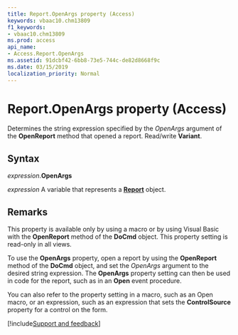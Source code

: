 ```yaml
---
title: Report.OpenArgs property (Access)
keywords: vbaac10.chm13809
f1_keywords:
- vbaac10.chm13809
ms.prod: access
api_name:
- Access.Report.OpenArgs
ms.assetid: 91dcbf42-6bb8-73e5-744c-de82d8668f9c
ms.date: 03/15/2019
localization_priority: Normal
---
```



# Report.OpenArgs property (Access)

Determines the string expression specified by the _OpenArgs_ argument of the **OpenReport** method that opened a report. Read/write **Variant**.


## Syntax

_expression_.**OpenArgs**

_expression_ A variable that represents a **[Report](Access.Report.md)** object.


## Remarks

This property is available only by using a macro or by using Visual Basic with the **OpenReport** method of the **DoCmd** object. This property setting is read-only in all views.

To use the **OpenArgs** property, open a report by using the **OpenReport** method of the **DoCmd** object, and set the _OpenArgs_ argument to the desired string expression. The **OpenArgs** property setting can then be used in code for the report, such as in an **Open** event procedure. 

You can also refer to the property setting in a macro, such as an Open macro, or an expression, such as an expression that sets the **ControlSource** property for a control on the form.



[!include[Support and feedback](~/includes/feedback-boilerplate.md)]